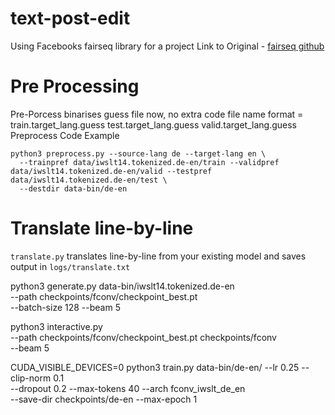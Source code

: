 # text-post-edit
Using Facebooks fairseq library for a project
Link to Original -  [fairseq github](https://github.com/pytorch/fairseq/)

# Pre Processing

Pre-Porcess binarises guess file now, no extra code 
file name format = train.target_lang.guess test.target_lang.guess valid.target_lang.guess
Preprocess Code Example
```
python3 preprocess.py --source-lang de --target-lang en \
  --trainpref data/iwslt14.tokenized.de-en/train --validpref data/iwslt14.tokenized.de-en/valid --testpref data/iwslt14.tokenized.de-en/test \
  --destdir data-bin/de-en
```

# Translate line-by-line
```translate.py``` translates line-by-line from your existing model and saves output in ```logs/translate.txt```

python3 generate.py data-bin/iwslt14.tokenized.de-en \
  --path checkpoints/fconv/checkpoint_best.pt \
  --batch-size 128 --beam 5

python3 interactive.py \
  --path checkpoints/fconv/checkpoint_best.pt checkpoints/fconv \
  --beam 5

CUDA_VISIBLE_DEVICES=0 python3 train.py data-bin/de-en/   --lr 0.25 --clip-norm 0.1 \
  --dropout 0.2 --max-tokens 40   --arch fconv_iwslt_de_en \
  --save-dir checkpoints/de-en --max-epoch 1
